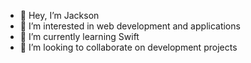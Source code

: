 - 👋 Hey, I’m Jackson
- 👀 I’m interested in web development and applications
- 🌱 I’m currently learning Swift
- 💞️ I’m looking to collaborate on development projects
